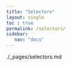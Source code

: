 ```yaml
---
title: "Selectors"
layout: single
toc : true
permalink: /selectors/
sidebar:
   nav: "docs"  
---
```


./_pages/selectors.md